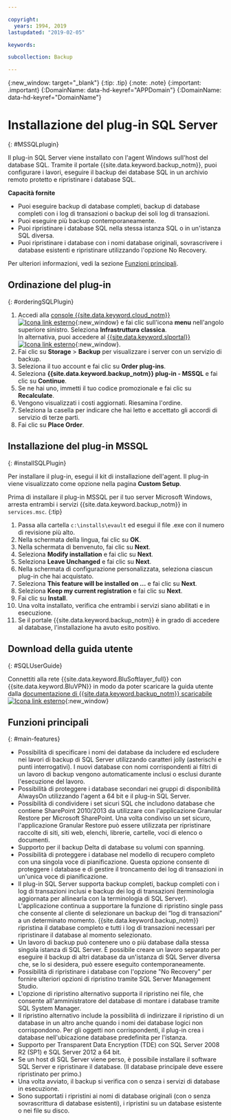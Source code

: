```yaml
---

copyright:
  years: 1994, 2019
lastupdated: "2019-02-05"

keywords:

subcollection: Backup

---
```

{:new_window: target="_blank"}
{:tip: .tip}
{:note: .note}
{:important: .important}
{:DomainName: data-hd-keyref="APPDomain"}
{:DomainName: data-hd-keyref="DomainName"}

# Installazione del plug-in SQL Server
{: #MSSQLplugin}

Il plug-in SQL Server viene installato con l'agent Windows sull'host del database SQL. Tramite il portale {{site.data.keyword.backup_notm}}, puoi configurare i lavori, eseguire il backup dei database SQL in un archivio remoto protetto e ripristinare i database SQL.

**Capacità fornite**

- Puoi eseguire backup di database completi, backup di database completi con i log di transazioni o backup dei soli log di transazioni.
- Puoi eseguire più backup contemporaneamente.
- Puoi ripristinare i database SQL nella stessa istanza SQL o in un'istanza SQL diversa.
- Puoi ripristinare i database con i nomi database originali, sovrascrivere i database esistenti e ripristinare utilizzando l'opzione No Recovery.

Per ulteriori informazioni, vedi la sezione [Funzioni principali](#main-features).

## Ordinazione del plug-in
{: #orderingSQLPlugin}

1. Accedi alla [console {{site.data.keyword.cloud_notm}} ![Icona link esterno](../../icons/launch-glyph.svg "Icona link esterno")](https://{DomainName}){:new_window} e fai clic sull'icona **menu** nell'angolo superiore sinistro. Seleziona **Infrastruttura classica**.<br/>
   In alternativa, puoi accedere al [{{site.data.keyword.slportal}} ![Icona link esterno](../../icons/launch-glyph.svg "Icona link esterno")](https://control.softlayer.com/){:new_window}.
2. Fai clic su **Storage** > **Backup** per visualizzare i server con un servizio di backup.
3. Seleziona il tuo account e fai clic su **Order plug-ins**.
4. Seleziona **{{site.data.keyword.backup_notm}} plug-in - MSSQL** e fai clic su **Continue**.
5. Se ne hai uno, immetti il tuo codice promozionale e fai clic su **Recalculate**.
6. Vengono visualizzati i costi aggiornati. Riesamina l'ordine.
7. Seleziona la casella per indicare che hai letto e accettato gli accordi di servizio di terze parti.
8. Fai clic su **Place Order**.

## Installazione del plug-in MSSQL
{: #installSQLPlugin}

Per installare il plug-in, esegui il kit di installazione dell'agent. Il plug-in viene visualizzato come opzione nella pagina **Custom Setup**.

Prima di installare il plug-in MSSQL per il tuo server Microsoft Windows, arresta entrambi i servizi {{site.data.keyword.backup_notm}} in `services.msc`.
{:tip}

1. Passa alla cartella `c:\installs\evault` ed esegui il file .exe con il numero di revisione più alto.
2. Nella schermata della lingua, fai clic su **OK**.
3. Nella schermata di benvenuto, fai clic su **Next**.
4. Seleziona **Modify installation** e fai clic su **Next**.
5. Seleziona **Leave Unchanged** e fai clic su **Next**.
6. Nella schermata di configurazione personalizzata, seleziona ciascun plug-in che hai acquistato.
7. Seleziona **This feature will be installed on ...** e fai clic su **Next**.
8. Seleziona **Keep my current registration** e fai clic su **Next**.
9. Fai clic su **Install**.
10. Una volta installato, verifica che entrambi i servizi siano abilitati e in esecuzione.
11. Se il portale {{site.data.keyword.backup_notm}} è in grado di accedere al database, l'installazione ha avuto esito positivo.

## Download della guida utente
{: #SQLUserGuide}

Connettiti alla rete {{site.data.keyword.BluSoftlayer_full}} con {{site.data.keyword.BluVPN}} in modo da poter scaricare la guida utente dalla [documentazione di {{site.data.keyword.backup_notm}} scaricabile ![Icona link esterno](../../icons/launch-glyph.svg "Icona link esterno")](http://downloads.service.softlayer.com/evault/Documentation/){:new_window}

## Funzioni principali
{: #main-features}

- Possibilità di specificare i nomi dei database da includere ed escludere nei lavori di backup di SQL Server utilizzando caratteri jolly (asterischi e punti interrogativi). I nuovi database con nomi corrispondenti ai filtri di un lavoro di backup vengono automaticamente inclusi o esclusi durante l'esecuzione del lavoro.
- Possibilità di proteggere i database secondari nei gruppi di disponibilità AlwaysOn utilizzando l'agent a 64 bit e il plug-in SQL Server.
- Possibilità di condividere i set sicuri SQL che includono database che contiene SharePoint 2010/2013 da utilizzare con l'applicazione Granular Restore per Microsoft SharePoint. Una volta condiviso un set sicuro, l'applicazione Granular Restore può essere utilizzata per ripristinare raccolte di siti, siti web, elenchi, librerie, cartelle, voci di elenco o documenti.
- Supporto per il backup Delta di database su volumi con spanning.
- Possibilità di proteggere i database nel modello di recupero completo con una singola voce di pianificazione. Questa opzione consente di proteggere i database e di gestire il troncamento dei log di transazioni in un'unica voce di pianificazione.
- Il plug-in SQL Server supporta backup completi, backup completi con i log di transazioni inclusi e backup dei log di transazioni (terminologia aggiornata per allinearla con la terminologia di SQL Server). L'applicazione continua a supportare la funzione di ripristino single pass che consente al cliente di selezionare un backup dei “log di transazioni” a un determinato momento. {{site.data.keyword.backup_notm}} ripristina il database completo e tutti i log di transazioni necessari per ripristinare il database al momento selezionato.
- Un lavoro di backup può contenere uno o più database dalla stessa singola istanza di SQL Server. È possibile creare un lavoro separato per eseguire il backup di altri database da un'istanza di SQL Server diversa che, se lo si desidera, può essere eseguito contemporaneamente.
- Possibilità di ripristinare i database con l'opzione "No Recovery" per fornire ulteriori opzioni di ripristino tramite SQL Server Management Studio.
- L'opzione di ripristino alternativo supporta il ripristino nei file, che consente all'amministratore del database di montare i database tramite SQL System Manager.
- Il ripristino alternativo include la possibilità di indirizzare il ripristino di un database in un altro anche quando i nomi dei database logici non corrispondono. Per gli oggetti non corrispondenti, il plug-in crea i database nell'ubicazione database predefinita per l'istanza.
- Supporto per Transparent Data Encryption (TDE) con SQL Server 2008 R2 (SP1) e SQL Server 2012 a 64 bit.
- Se un host di SQL Server viene perso, è possibile installare il software SQL Server e ripristinare il database. (Il database principale deve essere ripristinato per primo.)
- Una volta avviato, il backup si verifica con o senza i servizi di database in esecuzione.
- Sono supportati i ripristini ai nomi di database originali (con o senza sovrascrittura di database esistenti), i ripristini su un database esistente o nei file su disco.
